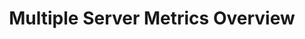 ---
layout: article
title: Multiple Server Metrics Overview
description: 
  - Keep track of current information about your servers. Up to three servers are displayed with the most important metrics such as CPU, memory, RAM and network utilization. Also the runtime, the last restart and the last backup are displayed. The data could be read from server logs or read out directly via an existing API.
lang: en
weight: 500
isDraft: false
ref: Server_Info
carousel: false
category:
  - Administration
  - IT Data Center
image: Server_Info_DE.png
image_thumbnail: Server_Info_DE_thumbnail.png
download: Server_Info_DE.pbmx
overview_description:
overview_benefits:
overview_data_sources:
---